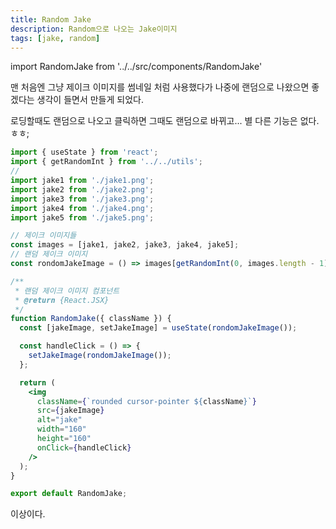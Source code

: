 ```yaml
---
title: Random Jake
description: Random으로 나오는 Jake이미지
tags: [jake, random]
---
```


import RandomJake from '../../src/components/RandomJake'

맨 처음엔 그냥 제이크 이미지를 썸네일 처럼 사용했다가 나중에 랜덤으로 나왔으면 좋겠다는 생각이 들면서 만들게 되었다.

로딩할때도 랜덤으로 나오고 클릭하면 그때도 랜덤으로 바뀌고... 별 다른 기능은 없다. ㅎㅎ;

<div class="example">
  <RandomJake />
</div>

```jsx title="RandomJake.jsx"
import { useState } from 'react';
import { getRandomInt } from '../../utils';
//
import jake1 from './jake1.png';
import jake2 from './jake2.png';
import jake3 from './jake3.png';
import jake4 from './jake4.png';
import jake5 from './jake5.png';

// 제이크 이미지들
const images = [jake1, jake2, jake3, jake4, jake5];
// 랜덤 제이크 이미지
const rondomJakeImage = () => images[getRandomInt(0, images.length - 1)];

/**
 * 랜덤 제이크 이미지 컴포넌트
 * @return {React.JSX}
 */
function RandomJake({ className }) {
  const [jakeImage, setJakeImage] = useState(rondomJakeImage());

  const handleClick = () => {
    setJakeImage(rondomJakeImage());
  };

  return (
    <img
      className={`rounded cursor-pointer ${className}`}
      src={jakeImage}
      alt="jake"
      width="160"
      height="160"
      onClick={handleClick}
    />
  );
}

export default RandomJake;
```

이상이다.
